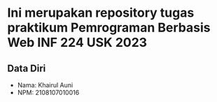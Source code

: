 # Ini merupakan repository tugas praktikum Pemrograman Berbasis Web INF 224 USK 2023
 
## Data Diri
 
- Nama: Khairul Auni
- NPM: 2108107010016
